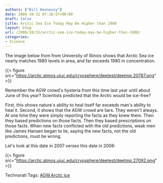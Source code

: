 ```yaml
---
authors: ["Bill Hennessy"]
date: 2008-10-31 07:16:57+00:00
draft: false
title: Arctic Sea Ice Today May Be Higher than 1980
layout: blog
url: /2008/10/31/arctic-sea-ice-today-may-be-higher-than-1980/
categories:
- Science
---
```


The image below from from University of Illinois shows that Arctic Sea ice nearly matches 1980 levels in area, and far exceeds 1980 in concentration.

{{< figure src="https://arctic.atmos.uiuc.edu/cryosphere/deetest/deetmp.20787.png" >}}


> 

Remember the AGW crowd's hysteria from this time last year until about June of this year? Scientists predicted that the Arctic would be ice-free?

First, this shows nature's ability to heal itself far exceeds man's ability to heal it. Second, it shows that the AGW crowd are liars. They weren't always. At one time they were simply reporting the facts as they knew them. Then they based predictions on those facts. Then they based prescriptions on those facts. When new facts conflicted with the old predictions, weak men like James Hansen began to lie, saying the new facts, not the old predictions, must be wrong.

Let's look at this date in 2007 verses this date in 2008:

{{< figure src="https://arctic.atmos.uiuc.edu/cryosphere/deetest/deetmp.27092.png" >}}


Technorati Tags: [AGW](https://technorati.com/tags/AGW),[Arctic ice](https://technorati.com/tags/Arctic%20ice)
